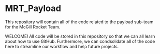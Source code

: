 # MRT_Payload
This repository will contain all of the code related to the payload sub-team for the McGill Rocket Team.

WELCOME!
All code will be stored in this repository so that we can all learn about how to use GitHub. Furthermore, we can condsolidate
all of the code here to streamline our workflow and help future projects.
